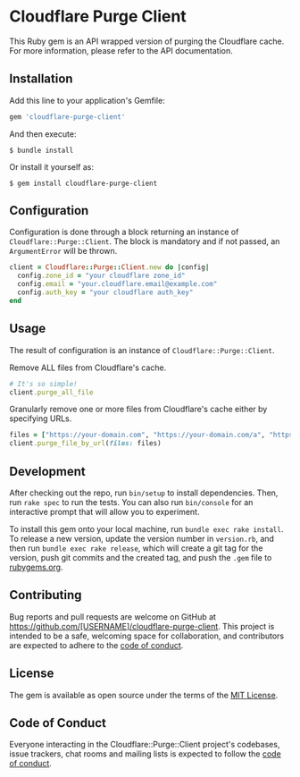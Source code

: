 # Cloudflare Purge Client

This Ruby gem is an API wrapped version of purging the Cloudflare cache. For more information, please refer to the API documentation.

## Installation

Add this line to your application's Gemfile:

```ruby
gem 'cloudflare-purge-client'
```

And then execute:

    $ bundle install

Or install it yourself as:

    $ gem install cloudflare-purge-client


## Configuration
Configuration is done through a block returning an instance of `Cloudflare::Purge::Client`. The block is mandatory and if not passed, an `ArgumentError` will be thrown.

```ruby
client = Cloudflare::Purge::Client.new do |config|
  config.zone_id = "your cloudflare zone_id"
  config.email = "your.cloudflare.email@example.com"
  config.auth_key = "your cloudflare auth_key"
end
```

## Usage
The result of configuration is an instance of `Cloudflare::Purge::Client`.

Remove ALL files from Cloudflare's cache.
```ruby
# It's so simple!
client.purge_all_file
```

Granularly remove one or more files from Cloudflare's cache either by specifying URLs.
```ruby
files = ["https://your-domain.com", "https://your-domain.com/a", "https://your-domain.com/b"]
client.purge_file_by_url(files: files)
```

## Development

After checking out the repo, run `bin/setup` to install dependencies. Then, run `rake spec` to run the tests. You can also run `bin/console` for an interactive prompt that will allow you to experiment.

To install this gem onto your local machine, run `bundle exec rake install`. To release a new version, update the version number in `version.rb`, and then run `bundle exec rake release`, which will create a git tag for the version, push git commits and the created tag, and push the `.gem` file to [rubygems.org](https://rubygems.org).

## Contributing

Bug reports and pull requests are welcome on GitHub at https://github.com/[USERNAME]/cloudflare-purge-client. This project is intended to be a safe, welcoming space for collaboration, and contributors are expected to adhere to the [code of conduct](https://github.com/[USERNAME]/cloudflare-purge-client/blob/master/CODE_OF_CONDUCT.md).

## License

The gem is available as open source under the terms of the [MIT License](https://opensource.org/licenses/MIT).

## Code of Conduct

Everyone interacting in the Cloudflare::Purge::Client project's codebases, issue trackers, chat rooms and mailing lists is expected to follow the [code of conduct](https://github.com/[USERNAME]/cloudflare-purge-client/blob/master/CODE_OF_CONDUCT.md).
